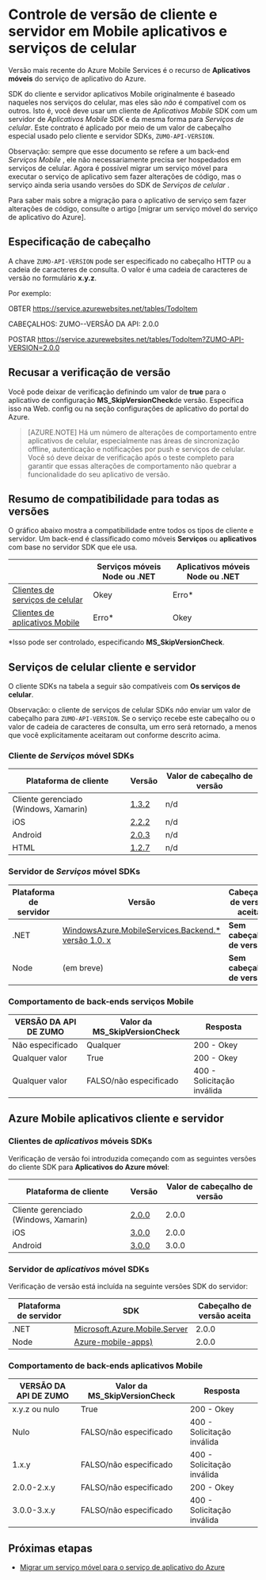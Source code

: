 <properties
  pageTitle="Cliente e servidor controle de versão SDK em Mobile aplicativos e serviços de celular | Serviço de aplicativo do Azure"
  description="Lista de cliente SDKs e compatibilidade com versões SDK do servidor para serviços de celular e aplicativos do Azure Mobile"
  services="app-service\mobile"
  documentationCenter=""
  authors="adrianhall"
  manager="erikre"
  editor=""/>

<tags
  ms.service="app-service-mobile"
  ms.workload="mobile"
  ms.tgt_pltfrm="mobile-multiple"
  ms.devlang="dotnet"
  ms.topic="article"
  ms.date="10/01/2016"
  ms.author="adrianha"/>

# <a name="client-and-server-versioning-in-mobile-apps-and-mobile-services"></a>Controle de versão de cliente e servidor em Mobile aplicativos e serviços de celular

Versão mais recente do Azure Mobile Services é o recurso de **Aplicativos móveis** do serviço de aplicativo do Azure.

SDK do cliente e servidor aplicativos Mobile originalmente é baseado naqueles nos serviços do celular, mas eles são *não* é compatível com os outros.
Isto é, você deve usar um cliente de *Aplicativos Mobile* SDK com um servidor de *Aplicativos Mobile* SDK e da mesma forma para *Serviços de celular*. Este contrato é aplicado por meio de um valor de cabeçalho especial usado pelo cliente e servidor SDKs, `ZUMO-API-VERSION`.

Observação: sempre que esse documento se refere a um back-end *Serviços Mobile* , ele não necessariamente precisa ser hospedados em serviços de celular. Agora é possível migrar um serviço móvel para executar o serviço de aplicativo sem fazer alterações de código, mas o serviço ainda seria usando versões do SDK de *Serviços de celular* .

Para saber mais sobre a migração para o aplicativo de serviço sem fazer alterações de código, consulte o artigo [migrar um serviço móvel do serviço de aplicativo do Azure].

## <a name="header-specification"></a>Especificação de cabeçalho

A chave `ZUMO-API-VERSION` pode ser especificado no cabeçalho HTTP ou a cadeia de caracteres de consulta. O valor é uma cadeia de caracteres de versão no formulário **x.y.z**.

Por exemplo:

OBTER https://service.azurewebsites.net/tables/TodoItem

CABEÇALHOS: ZUMO--VERSÃO DA API: 2.0.0

POSTAR https://service.azurewebsites.net/tables/TodoItem?ZUMO-API-VERSION=2.0.0

## <a name="opting-out-of-version-checking"></a>Recusar a verificação de versão

Você pode deixar de verificação definindo um valor de **true** para o aplicativo de configuração **MS_SkipVersionCheck**de versão. Especifica isso na Web. config ou na seção configurações de aplicativo do portal do Azure.

> [AZURE.NOTE] Há um número de alterações de comportamento entre aplicativos de celular, especialmente nas áreas de sincronização offline, autenticação e notificações por push e serviços de celular. Você só deve deixar de verificação após o teste completo para garantir que essas alterações de comportamento não quebrar a funcionalidade do seu aplicativo de versão.

## <a name="summary-of-compatibility-for-all-versions"></a>Resumo de compatibilidade para todas as versões

O gráfico abaixo mostra a compatibilidade entre todos os tipos de cliente e servidor. Um back-end é classificado como móveis **Serviços** ou **aplicativos** com base no servidor SDK que ele usa.

|                           | **Serviços móveis** Node ou .NET | **Aplicativos móveis** Node ou .NET |
| ----------                | -----------------------             |   ----------------              |
| [Clientes de serviços de celular] | Okey                                  | Erro\*                         |
| [Clientes de aplicativos Mobile]     | Erro\*                             | Okey                              |

\*Isso pode ser controlado, especificando **MS_SkipVersionCheck**.


<!-- IMPORTANT!  The anchors for Mobile Services and Mobile Apps MUST be 1.0.0 and 2.0.0 respectively, since there is an exception error message that uses those anchors. -->

<!-- NOTE: the fwlink to this document is http://go.microsoft.com/fwlink/?LinkID=690568 -->

## <a name="1.0.0"></a>Serviços de celular cliente e servidor

O cliente SDKs na tabela a seguir são compatíveis com **Os serviços de celular**.

Observação: o cliente de serviços de celular SDKs *não* enviar um valor de cabeçalho para `ZUMO-API-VERSION`. Se o serviço recebe este cabeçalho ou o valor de cadeia de caracteres de consulta, um erro será retornado, a menos que você explicitamente aceitaram out conforme descrito acima.

### <a name="MobileServicesClients"></a>Cliente de *Serviços* móvel SDKs

| Plataforma de cliente                   | Versão                                                                   | Valor de cabeçalho de versão |
| -------------------               | ------------------------                                                  | -------------------  |
| Cliente gerenciado (Windows, Xamarin) | [1.3.2](https://www.nuget.org/packages/WindowsAzure.MobileServices/1.3.2) | n/d                  |
| iOS                               | [2.2.2](http://aka.ms/gc6fex)                                             | n/d                  |
| Android                           | [2.0.3](https://go.microsoft.com/fwLink/?LinkID=280126)                   | n/d                  |
| HTML                              | [1.2.7](http://ajax.aspnetcdn.com/ajax/mobileservices/MobileServices.Web-1.2.7.min.js) | n/d     |

### <a name="mobile-services-server-sdks"></a>Servidor de *Serviços* móvel SDKs

| Plataforma de servidor  | Versão                                                                                                        | Cabeçalho de versão aceita |
| ---------------- | ------------------------------------------------------------                                                   | ----------------------- |
| .NET             | [WindowsAzure.MobileServices.Backend.* versão 1.0. x](https://www.nuget.org/packages/WindowsAzure.MobileServices.Backend/) | **Sem cabeçalho de versão** |
| Node          | (em breve)                        | **Sem cabeçalho de versão** |

<!-- TODO: add Node npm version -->

### <a name="behavior-of-mobile-services-backends"></a>Comportamento de back-ends serviços Mobile

| VERSÃO DA API DE ZUMO | Valor da MS_SkipVersionCheck | Resposta |
| ---------------- | ---------------------------- | -------- |
| Não especificado    | Qualquer                          | 200 - Okey |
| Qualquer valor        | True                         | 200 - Okey |
| Qualquer valor        | FALSO/não especificado          | 400 - Solicitação inválida |

## <a name="2.0.0"></a>Azure Mobile aplicativos cliente e servidor

### <a name="MobileAppsClients"></a>Clientes de *aplicativos* móveis SDKs

Verificação de versão foi introduzida começando com as seguintes versões do cliente SDK para **Aplicativos do Azure móvel**:

| Plataforma de cliente                   | Versão                   | Valor de cabeçalho de versão |
| -------------------               | ------------------------  | -----------------    |
| Cliente gerenciado (Windows, Xamarin) | [2.0.0](https://www.nuget.org/packages/Microsoft.Azure.Mobile.Client/2.0.0) | 2.0.0 |
| iOS                               | [3.0.0](http://go.microsoft.com/fwlink/?LinkID=529823) | 2.0.0  |
| Android                           | [3.0.0](http://go.microsoft.com/fwlink/?LinkID=717033&clcid=0x409) | 3.0.0 |

<!-- TODO: add HTML version when released -->

### <a name="mobile-apps-server-sdks"></a>Servidor de *aplicativos* móvel SDKs

Verificação de versão está incluída na seguinte versões SDK do servidor:

| Plataforma de servidor  | SDK                                                                                                        | Cabeçalho de versão aceita |
| ---------------- | ------------------------------------------------------------                                                   | ----------------------- |
| .NET             | [Microsoft.Azure.Mobile.Server](https://www.nuget.org/packages/Microsoft.Azure.Mobile.Server/) | 2.0.0 |
| Node          | [Azure-mobile-apps)](https://www.npmjs.com/package/azure-mobile-apps)                         | 2.0.0 |

### <a name="behavior-of-mobile-apps-backends"></a>Comportamento de back-ends aplicativos Mobile

| VERSÃO DA API DE ZUMO | Valor da MS_SkipVersionCheck | Resposta |
| ---------------- | ---------------------------- | -------- |
| x.y.z ou nulo    | True                         | 200 - Okey |
| Nulo             | FALSO/não especificado          | 400 - Solicitação inválida |
| 1.x.y            | FALSO/não especificado          | 400 - Solicitação inválida |
| 2.0.0-2.x.y      | FALSO/não especificado          | 200 - Okey |
| 3.0.0-3.x.y      | FALSO/não especificado          | 400 - Solicitação inválida |


## <a name="next-steps"></a>Próximas etapas

- [Migrar um serviço móvel para o serviço de aplicativo do Azure]


[Clientes de serviços de celular]: #MobileServicesClients
[Clientes de aplicativos Mobile]: #MobileAppsClients


[Mobile App Server SDK]: http://www.nuget.org/packages/microsoft.azure.mobile.server
[Migrar um serviço móvel para o serviço de aplicativo do Azure]: app-service-mobile-migrating-from-mobile-services.md

